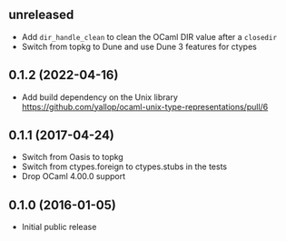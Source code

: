 unreleased
------------------

* Add `dir_handle_clean` to clean the OCaml DIR value after a `closedir`
* Switch from topkg to Dune and use Dune 3 features for ctypes

0.1.2 (2022-04-16)
------------------
* Add build dependency on the Unix library
  https://github.com/yallop/ocaml-unix-type-representations/pull/6

0.1.1 (2017-04-24)
------------------
* Switch from Oasis to topkg
* Switch from ctypes.foreign to ctypes.stubs in the tests
* Drop OCaml 4.00.0 support

0.1.0 (2016-01-05)
------------------
* Initial public release
